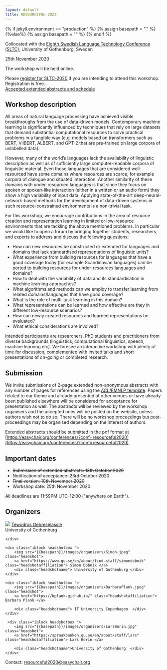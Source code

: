 ```yaml
---
layout: default
title: RESOURCEFUL-2023
---
```

{% if jekyll.environment  == "production" %}
        {% assign basepath = "." %}
        {%else%}
        {% assign basepath = "" %}
        {% endif %}

Collocated with the [Eighth Swedish Language Technology Conference (SLTC)](https://spraakbanken.gu.se/en/sltc2020), University of Gothenburg, Sweden

25th November 2020

The workshop will be held online.


<div class="update">
Please <a href="https://sunet.artologik.net/gu/SLTC2020-registration" target="_none">register for SLTC-2020</a> if you are intending to attend this workshop. Registration is free. <br>
<a href="{{basepath}}/schedule.html">Accepted extended abstracts and schedule</a>
</div>


<!---
        Update: <a>Submission of extended abstracts: 13th October 2020</a>
-->


## Workshop description

All areas of natural language processing have achieved visible breakthroughs from the use of data-driven models. Contemporary machine learning is significantly influenced by techniques that rely on large datasets that demand substantial computational resources to solve practical problems in a tangible way (e.g. models based on transformers such as BERT, VilBERT, ALBERT, and GPT-2 that are pre-trained on large corpora of unlabelled data).

However, many of the world’s languages lack the availability of linguistic description as well as of sufficiently large computer-readable corpora of linguistic material. Even those languages that are considered well-resourced have some domains where resources are scarce, for example corpora of dialogue and situated interaction. Another similarity of these domains with under-resourced languages is that since they focus on spoken or spoken-like interaction (either in a written or an audio form) they show a high variability of input data. Applying state-of-the-art deep-neural-network-based methods for the development of data-driven systems in such resource-constrained environments is a non-trivial task.

For this workshop, we encourage contributions in the area of resource creation and representation learning in limited or low-resource environments that are tackling the above mentioned problems. In particular we would like to open a forum by bringing together students, researchers, and experts to address and discuss the following questions:

  - How can new resources be constructed or extended for languages and domains that lack standardised representations of linguistic units?
  - What experience from building resources for languages that have a good coverage today (for example Scandinavian languages) can be ported to building resources for under-resources languages and domains?
  -  How to deal with the variability of data and its standardisation in machine learning approaches?
  - What algorithms and methods can we employ to transfer learning from related domains/languages that have good coverage?
  - What is the role of multi-task learning in this domain?
  - What representations can be learned and how effective are they in different low-resource scenarios?
  - How can newly created resources and learned representations be evaluated?
  - What ethical considerations are involved?

Intended participants are researchers, PhD students and practitioners from diverse backgrounds (linguistics, computational linguistics, speech, machine learning etc). We foresee an interactive workshop with plenty of time for discussion, complemented with invited talks and short presentations of on-going or completed research.


## Submission

We invite submissions of 2-page extended non-anonymous abstracts with any number of pages for references using the [ACL/EMNLP template](https://2020.emnlp.org/files/emnlp2020-templates.zip). Papers related to our theme and already presented at other venues or have already been published elsewhere will be considered for acceptance for presentation as well. The abstracts will be reviewed by the workshop organisers and the accepted ones will be posted on the website, unless authors wish not to do so. There will be no workshop proceedings but post-proceedings may be organised depending on the interest of authors.

Extended abstracts should be submitted in the pdf format at [https://easychair.org/conferences/?conf=resourceful2020](https://easychair.org/conferences/?conf=resourceful2020)


## Important dates

 - ~~Submission of extended abstracts: 13th October 2020~~
 - ~~Notification of acceptance: 23rd October 2020~~
 - ~~Final version: 10th November 2020~~
 - Workshop date: 25th November 2020

All deadlines are 11:59PM UTC-12:00 ("anywhere on Earth").


## Organizers

<div>
    <div class="iblock headshotbox ">
        <img src="{{basepath}}/images/organizers/tewodros.jpg" class="headshot">
                  <a href="https://www.linkedin.com/in/tewodros-abebe-gebreselassie-a7739772/" class="headshotaffiliation"> Tewodros Gebreselassie </a>
        <div class="headshotname">  University of Gothenburg</div>

    </div>

    <div class="iblock headshotbox ">
        <img src="{{basepath}}/images/organizers/Simon.jpeg" class="headshot">
        <a href="https://www.gu.se/en/about/find-staff/simondobnik" class="headshotaffiliation"> Simon Dobnik </a>         
        <div class="headshotname"> University of Gothenburg </div>
    </div>

    <div class="iblock headshotbox ">
        <img src="{{basepath}}/images/organizers/BarbaraPlank.jpeg" class="headshot">
        <a href="https://bplank.github.io/" class="headshotaffiliation"> Barbara Plank </a>

        <div class="headshotname"> IT University Copenhagen  </div>
    </div>

     <div class="iblock headshotbox ">  
        <img src="{{basepath}}/images/organizers/LarsBorin.jpg" class="headshot">
        <a href="https://spraakbanken.gu.se/en/about/staff/lars" class="headshotaffiliation"> Lars Borin </a>

        <div class="headshotname">University of Gothenburg  </div>
    </div>
</div>

Contact: [resourceful2020@easychair.org](mailto:resourceful2020@easychair.org)
